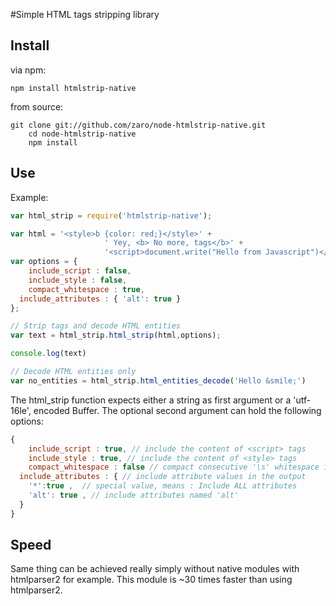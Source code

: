 #Simple HTML tags stripping library


## Install

via npm:

    npm install htmlstrip-native

from source:

    git clone git://github.com/zaro/node-htmlstrip-native.git
		cd node-htmlstrip-native
		npm install

## Use

Example:
```js
var html_strip = require('htmlstrip-native');

var html = '<style>b {color: red;}</style>' +
					 ' Yey, <b> No more, tags</b>' +
					 '<script>document.write("Hello from Javascript")</script>';
var options = {
	include_script : false,
	include_style : false,
	compact_whitespace : true,
  include_attributes : { 'alt': true }
};

// Strip tags and decode HTML entities
var text = html_strip.html_strip(html,options);

console.log(text)

// Decode HTML entities only
var no_entities = html_strip.html_entities_decode('Hello &smile;')
```

The html_strip function expects either a string as first argument or a 'utf-16le',
encoded Buffer. The optional second argument can hold the following options:

```js
{
	include_script : true, // include the content of <script> tags
	include_style : true, // include the content of <style> tags
	compact_whitespace : false // compact consecutive '\s' whitespace into single char
  include_attributes : { // include attribute values in the output
    '*':true ,  // special value, means : Include ALL attributes
    'alt': true , // include attributes named 'alt'
  }
}
```

## Speed

Same thing can be achieved really simply without native modules with htmlparser2 for example.
This module is ~30 times faster than using htmlparser2.
